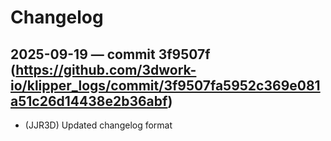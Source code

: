 # Changelog

## 2025-09-19 — commit 3f9507f (https://github.com/3dwork-io/klipper_logs/commit/3f9507fa5952c369e081a51c26d14438e2b36abf)
- (JJR3D) Updated changelog format
